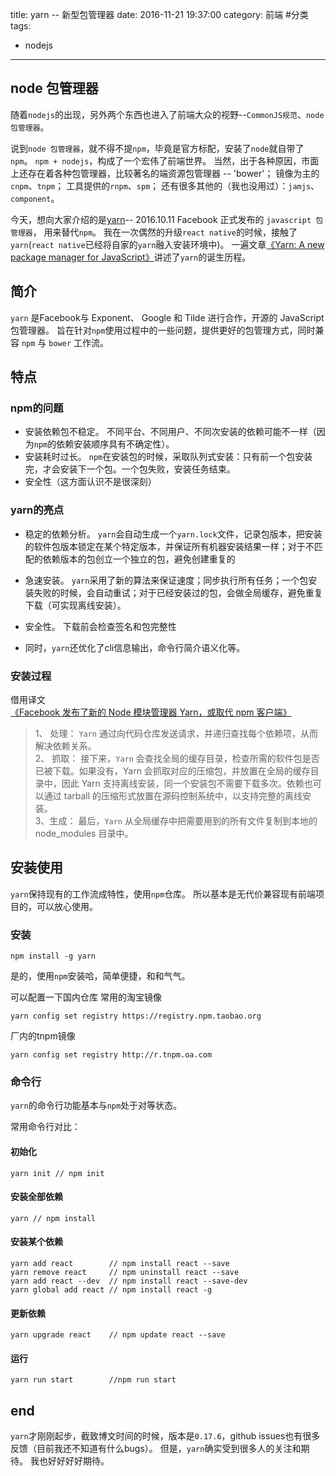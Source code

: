 title: yarn -- 新型包管理器
date: 2016-11-21 19:37:00
category: 前端 #分类
tags:
- nodejs
---

## node 包管理器
随着`nodejs`的出现，另外两个东西也进入了前端大众的视野--`CommonJS规范`、`node 包管理器`。

说到`node 包管理器`，就不得不提`npm`，毕竟是官方标配，安装了`node`就自带了`npm`。
`npm + nodejs`，构成了一个宏伟了前端世界。
当然，出于各种原因，市面上还存在着各种包管理器，比较著名的端资源包管理器 -- 'bower'；
镜像为主的`cnpm`、`tnpm`；
工具提供的`rnpm`、`spm`；
还有很多其他的（我也没用过）：`jamjs`、`component`。

今天，想向大家介绍的是[yarn](https://github.com/yarnpkg/yarn)-- 2016.10.11 Facebook 正式发布的 `javascript 包管理器`， 用来替代`npm`。
我在一次偶然的升级`react native`的时候，接触了`yarn`(`react native`已经将自家的`yarn`融入安装环境中)。
一遍文章[《Yarn: A new package manager for JavaScript》](https://code.facebook.com/posts/1840075619545360)讲述了`yarn`的诞生历程。

<!-- more -->
## 简介

`yarn` 是Facebook与 Exponent、 Google 和 Tilde 进行合作，开源的 JavaScript 包管理器。
旨在针对`npm`使用过程中的一些问题，提供更好的包管理方式，同时兼容 `npm` 与 `bower` 工作流。

## 特点

### npm的问题

+ 安装依赖包不稳定。
  不同平台、不同用户、不同次安装的依赖可能不一样（因为`npm`的依赖安装顺序具有不确定性）。
+ 安装耗时过长。
  `npm`在安装包的时候，采取队列式安装：只有前一个包安装完，才会安装下一个包。一个包失败，安装任务结束。
+ 安全性（这方面认识不是很深刻）


### yarn的亮点

+ 稳定的依赖分析。
  `yarn`会自动生成一个`yarn.lock`文件，记录包版本，把安装的软件包版本锁定在某个特定版本，并保证所有机器安装结果一样；对于不匹配的依赖版本的包创立一个独立的包，避免创建重复的

+ 急速安装。
  `yarn`采用了新的算法来保证速度；同步执行所有任务；一个包安装失败的时候，会自动重试；对于已经安装过的包，会做全局缓存，避免重复下载（可实现离线安装）。

+ 安全性。
下载前会检查签名和包完整性

+ 同时，`yarn`还优化了cli信息输出，命令行简介语义化等。


### 安装过程

借用译文[《Facebook 发布了新的 Node 模块管理器 Yarn，或取代 npm 客户端》](http://blog.zhangjd.me/2016/10/12/yarn-a-new-package-manager-for-javascript/)
> 1、 处理： `Yarn` 通过向代码仓库发送请求，并递归查找每个依赖项，从而解决依赖关系。  
> 2、 抓取： 接下来，`Yarn` 会查找全局的缓存目录，检查所需的软件包是否已被下载。如果没有，Yarn 会抓取对应的压缩包，并放置在全局的缓存目录中，因此 Yarn 支持离线安装，同一个安装包不需要下载多次。依赖也可以通过 tarball 的压缩形式放置在源码控制系统中，以支持完整的离线安装。  
> 3、生成： 最后，`Yarn` 从全局缓存中把需要用到的所有文件复制到本地的 node_modules 目录中。

## 安装使用
`yarn`保持现有的工作流成特性，使用`npm`仓库。
所以基本是无代价兼容现有前端项目的，可以放心使用。

### 安装
```
npm install -g yarn
```
是的，使用`npm`安装哈，简单便捷，和和气气。

可以配置一下国内仓库
常用的淘宝镜像
```
yarn config set registry https://registry.npm.taobao.org
```
厂内的tnpm镜像
```
yarn config set registry http://r.tnpm.oa.com
```

### 命令行
`yarn`的命令行功能基本与`npm`处于对等状态。

常用命令行对比：
#### 初始化
```
yarn init // npm init
```

#### 安装全部依赖
```
yarn // npm install
```

#### 安装某个依赖
```
yarn add react        // npm install react --save
yarn remove react     // npm uninstall react --save
yarn add react --dev  // npm install react --save-dev
yarn global add react // npm install react -g
```

#### 更新依赖
```
yarn upgrade react    // npm update react --save
```

#### 运行
```
yarn run start        //npm run start
```

## end
`yarn`才刚刚起步，截致博文时间的时候，版本是`0.17.6`，github issues也有很多反馈（目前我还不知道有什么bugs）。
但是，`yarn`确实受到很多人的关注和期待。
我也好好好好期待。
